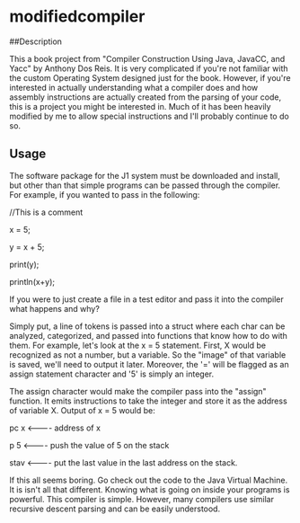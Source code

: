 # modifiedcompiler

##Description

This a book project from "Compiler Construction Using Java, JavaCC, and Yacc" by Anthony Dos Reis. It is very complicated if you're not familiar with the custom Operating System designed just for the book.
However, if you're interested in actually understanding what a compiler does and how assembly instructions are actually created from the parsing of your code, this is a project you might be interested in. Much of it has been heavily modified by me to allow special instructions and I'll probably continue to do so. 


## Usage 

The software package for the J1 system must be downloaded and install, but other than that simple programs can be passed through the compiler. For example, if you wanted to pass in the following: 

//This is a comment

x = 5;

y = x + 5;

print(y);

println(x+y);

If you were to just create a file in a test editor and pass it into the compiler what happens and why?


Simply put, a line of tokens is passed into a struct where each char can be analyzed, categorized, and passed into functions that know how to do with them. For example, let's look at the x = 5 statement. 
First, X would be recognized as not a number, but a variable. So the "image" of that variable is saved, we'll need to output it later. Moreover, the '=' will be flagged as an assign statement character and '5' is simply an integer. 


The assign character would make the compiler pass into the "assign" function. It emits instructions to take the integer and store it as the address of variable X. 
Output of x = 5 would be: 

pc x <---- address of x

p 5  <---- push the value of 5 on the stack 

stav <---- put the last value in the last address on the stack. 


If this all seems boring. Go check out the code to the Java Virtual Machine. It is isn't all that different. Knowing what is going on inside your programs is powerful. This compiler is simple. However, many compilers use similar recursive descent parsing and can be easily understood. 
